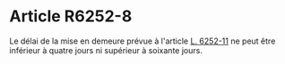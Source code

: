 # Article R6252-8

  
Le délai de la mise en demeure prévue à l'article [L. 6252-11][1] ne peut être inférieur à quatre jours ni supérieur à soixante jours.

 [1]: /affichCodeArticle.do?cidTexte=LEGITEXT000006072050&idArticle=LEGIARTI000006904122&dateTexte=&categorieLien=cid